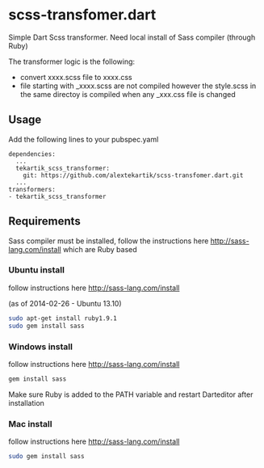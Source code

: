 scss-transfomer.dart
====================

Simple Dart Scss transformer.
Need local install of Sass compiler (through Ruby)

The transformer logic is the following:
* convert xxxx.scss file to xxxx.css
* file starting with _xxxx.scss are not compiled however the style.scss in the same directoy is compiled when any _xxx.css file is changed

## Usage

Add the following lines to your pubspec.yaml

```
dependencies:
  ...
  tekartik_scss_transformer:
    git: https://github.com/alextekartik/scss-transfomer.dart.git
  ...
transformers:
- tekartik_scss_transformer
```

## Requirements

Sass compiler must be installed, follow the instructions here http://sass-lang.com/install which are Ruby based

### Ubuntu install

follow instructions here http://sass-lang.com/install

(as of 2014-02-26 - Ubuntu 13.10)

```sh
sudo apt-get install ruby1.9.1
sudo gem install sass
```

### Windows install

follow instructions here http://sass-lang.com/install

```sh
gem install sass
```

Make sure Ruby is added to the PATH variable and restart Darteditor after installation

### Mac install

follow instructions here http://sass-lang.com/install

```sh
sudo gem install sass
```